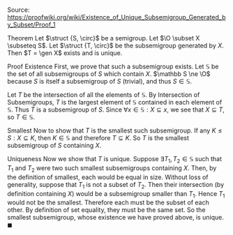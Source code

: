# 

Source: https://proofwiki.org/wiki/Existence_of_Unique_Subsemigroup_Generated_by_Subset/Proof_1



Theorem
Let $\struct {S, \circ}$ be a semigroup.
Let $\O \subset X \subseteq S$.
Let $\struct {T, \circ}$ be the subsemigroup generated by $X$.
Then $T = \gen X$ exists and is unique.


Proof
Existence
First, we prove that such a subsemigroup exists.
Let $\mathbb S$ be the set of all subsemigroups of $S$ which contain $X$.
$\mathbb S \ne \O$ because $S$ is itself a subsemigroup of $S$ (trivial), and thus $S \in \mathbb S$.

Let $T$ be the intersection of all the elements of $\mathbb S$.
By Intersection of Subsemigroups, $T$ is the largest element of $\mathbb S$ contained in each element of $\mathbb S$.
Thus $T$ is a subsemigroup of $S$.
Since $\forall x \in \mathbb S: X \subseteq x$, we see that $X \subseteq T$, so $T \in \mathbb S$.


Smallest
Now to show that $T$ is the smallest such subsemigroup.
If any $K \le S: X \subseteq K$, then $K \in \mathbb S$ and therefore $T \subseteq K$.
So $T$ is the smallest subsemigroup of $S$ containing $X$.


Uniqueness
Now we show that $T$ is unique.
Suppose $\exists T_1, T_2 \in \mathbb S$ such that $T_1$ and $T_2$ were two such smallest subsemigroups containing $X$.
Then, by the definition of smallest, each would be equal in size.
Without loss of generality, suppose that $T_1$ is not a subset of $T_2$.
Then their intersection (by definition containing $X$) would be a subsemigroup smaller than $T_1$.
Hence $T_1$ would not be the smallest.
Therefore each must be the subset of each other.
By definition of set equality, they must be the same set.
So the smallest subsemigroup, whose existence we have proved above, is unique.
$\blacksquare$





